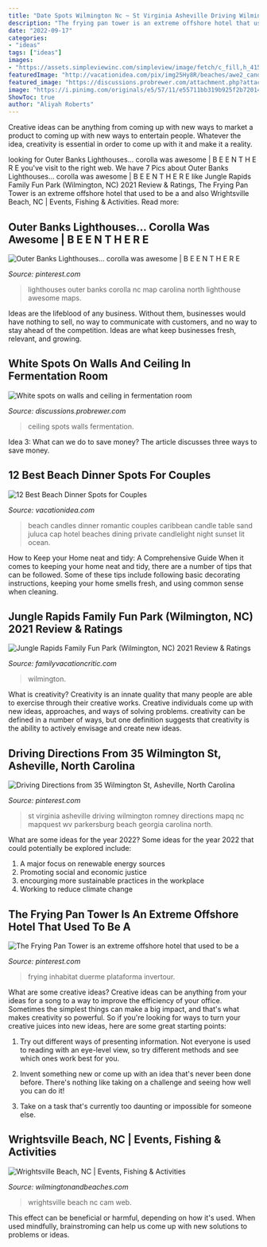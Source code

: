 ```yaml
---
title: "Date Spots Wilmington Nc ~ St Virginia Asheville Driving Wilmington Romney Directions Mapq Nc Mapquest Wv Parkersburg Beach Georgia Carolina North"
description: "The frying pan tower is an extreme offshore hotel that used to be a"
date: "2022-09-17"
categories:
- "ideas"
tags: ["ideas"]
images:
- "https://assets.simpleviewinc.com/simpleview/image/fetch/c_fill,h_415,q_50,w_684/http://res.cloudinary.com/simpleview/image/upload/v1483569292/clients/wilmingtonnc/7611454042_cc2827f61b_o_89916c29-84c3-4adc-863b-8a4bc08419c9.jpg"
featuredImage: "http://vacationidea.com/pix/img25Hy8R/beaches/awe2_candles_on_the_beach_in_the_ca_4431_mobi.jpg"
featured_image: "https://discussions.probrewer.com/attachment.php?attachmentid=64229&amp;d=1552376140"
image: "https://i.pinimg.com/originals/e5/57/11/e55711bb319b925f2b72014c68bbb224.jpg"
ShowToc: true
author: "Aliyah Roberts"
---
```



Creative ideas can be anything from coming up with new ways to market a product to coming up with new ways to entertain people. Whatever the idea, creativity is essential in order to come up with it and make it a reality.

	

		
looking for Outer Banks Lighthouses... corolla was awesome | B E E N T H E R E you've visit to the right web. We have 7 Pics about Outer Banks Lighthouses... corolla was awesome | B E E N T H E R E like Jungle Rapids Family Fun Park (Wilmington, NC) 2021 Review &amp; Ratings, The Frying Pan Tower is an extreme offshore hotel that used to be a and also Wrightsville Beach, NC | Events, Fishing &amp; Activities. Read more:
		
    
## Outer Banks Lighthouses... Corolla Was Awesome | B E E N T H E R E

<img loading=lazy src="https://s-media-cache-ak0.pinimg.com/736x/e5/c8/f8/e5c8f8eeed93a5ebc10081c03f464cd2--lighthouses-north-carolina.jpg" onerror="this.onerror=null;this.src='https://tse1.mm.bing.net/th?id=OIP.k1l4SM7PszI6WiIvG87CtwHaMG&amp;pid=15.1';" alt="Outer Banks Lighthouses... corolla was awesome | B E E N T H E R E">

_Source: pinterest.com_

>lighthouses outer banks corolla nc map carolina north lighthouse awesome maps. 

	

Ideas are the lifeblood of any business. Without them, businesses would have nothing to sell, no way to communicate with customers, and no way to stay ahead of the competition. Ideas are what keep businesses fresh, relevant, and growing.

    
## White Spots On Walls And Ceiling In Fermentation Room

<img loading=lazy src="https://discussions.probrewer.com/attachment.php?attachmentid=64229&amp;d=1552376140" onerror="this.onerror=null;this.src='https://tse4.mm.bing.net/th?id=OIP.vnZz7BKGD5qvxpBkTCWa1wHaFj&amp;pid=15.1';" alt="White spots on walls and ceiling in fermentation room">

_Source: discussions.probrewer.com_

>ceiling spots walls fermentation. 

	

Idea 3: What can we do to save money?
The article discusses three ways to save money.

    
## 12 Best Beach Dinner Spots For Couples

<img loading=lazy src="http://vacationidea.com/pix/img25Hy8R/beaches/awe2_candles_on_the_beach_in_the_ca_4431_mobi.jpg" onerror="this.onerror=null;this.src='https://tse3.mm.bing.net/th?id=OIP.eswcih-5rrOfyBMx14Tb1wHaE7&amp;pid=15.1';" alt="12 Best Beach Dinner Spots for Couples">

_Source: vacationidea.com_

>beach candles dinner romantic couples caribbean candle table sand juluca cap hotel beaches dining private candlelight night sunset lit ocean. 

	

How to Keep your Home neat and tidy: A Comprehensive Guide
When it comes to keeping your home neat and tidy, there are a number of tips that can be followed. Some of these tips include following basic decorating instructions, keeping your home smells fresh, and using common sense when cleaning.

    
## Jungle Rapids Family Fun Park (Wilmington, NC) 2021 Review &amp; Ratings

<img loading=lazy src="https://www.familyvacationcritic.com/wp-content/uploads/sites/19/2018/09/9c642cb837f2fd227bbaeec901715da9.jpg" onerror="this.onerror=null;this.src='https://tse1.mm.bing.net/th?id=OIP.YhQtbuLKWsoj8XorR6Cy7wAAAA&amp;pid=15.1';" alt="Jungle Rapids Family Fun Park (Wilmington, NC) 2021 Review &amp; Ratings">

_Source: familyvacationcritic.com_

>wilmington. 

	

What is creativity?
Creativity is an innate quality that many people are able to exercise through their creative works. Creative individuals come up with new ideas, approaches, and ways of solving problems. creativity can be defined in a number of ways, but one definition suggests that creativity is the ability to actively envisage and create new ideas.

    
## Driving Directions From 35 Wilmington St, Asheville, North Carolina

<img loading=lazy src="https://i.pinimg.com/originals/e5/57/11/e55711bb319b925f2b72014c68bbb224.jpg" onerror="this.onerror=null;this.src='https://tse1.mm.bing.net/th?id=OIP.gQ1VVKKAHJfl78d692O5igAAAA&amp;pid=15.1';" alt="Driving Directions from 35 Wilmington St, Asheville, North Carolina">

_Source: pinterest.com_

>st virginia asheville driving wilmington romney directions mapq nc mapquest wv parkersburg beach georgia carolina north. 

	

What are some ideas for the year 2022?
Some ideas for the year 2022 that could potentially be explored include: 
1. A major focus on renewable energy sources 
2. Promoting social and economic justice 
3. encourging more sustainable practices in the workplace 
4. Working to reduce climate change 

    
## The Frying Pan Tower Is An Extreme Offshore Hotel That Used To Be A

<img loading=lazy src="https://i.pinimg.com/originals/f4/d6/18/f4d618d272da6327a9477f1bd409575a.jpg" onerror="this.onerror=null;this.src='https://tse3.mm.bing.net/th?id=OIP.tF_6gKVpAQ4nqycD8_PJHQHaE7&amp;pid=15.1';" alt="The Frying Pan Tower is an extreme offshore hotel that used to be a">

_Source: pinterest.com_

>frying inhabitat duerme plataforma invertour. 

	

What are some creative ideas?
Creative ideas can be anything from your ideas for a song to a way to improve the efficiency of your office. Sometimes the simplest things can make a big impact, and that's what makes creativity so powerful. So if you're looking for ways to turn your creative juices into new ideas, here are some great starting points: 
1. Try out different ways of presenting information. Not everyone is used to reading with an eye-level view, so try different methods and see which ones work best for you.

2. Invent something new or come up with an idea that's never been done before. There's nothing like taking on a challenge and seeing how well you can do it!

3. Take on a task that's currently too daunting or impossible for someone else.

    
## Wrightsville Beach, NC | Events, Fishing &amp; Activities

<img loading=lazy src="https://assets.simpleviewinc.com/simpleview/image/fetch/c_fill,h_415,q_50,w_684/http://res.cloudinary.com/simpleview/image/upload/v1483569292/clients/wilmingtonnc/7611454042_cc2827f61b_o_89916c29-84c3-4adc-863b-8a4bc08419c9.jpg" onerror="this.onerror=null;this.src='https://tse1.mm.bing.net/th?id=OIP.EdAoCaQ3QGE2_3pSpMVXMQHaEf&amp;pid=15.1';" alt="Wrightsville Beach, NC | Events, Fishing &amp; Activities">

_Source: wilmingtonandbeaches.com_

>wrightsville beach nc cam web. 

	

This effect can be beneficial or harmful, depending on how it's used. When used mindfully, brainstroming can help us come up with new solutions to problems or ideas.

